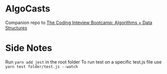 # AlgoCasts

Companion repo to [The Coding Inteview Bootcamp: Algorithms + Data Structures](https://www.udemy.com/course/coding-interview-bootcamp-algorithms-and-data-structure/)

# Side Notes

Run `yarn add jest` in the root folder
To run test on a specific test.js file use `yarn test folder/test.js --watch`